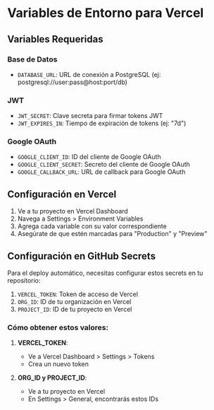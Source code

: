 # Variables de Entorno para Vercel

## Variables Requeridas

### Base de Datos
- `DATABASE_URL`: URL de conexión a PostgreSQL (ej: postgresql://user:pass@host:port/db)

### JWT
- `JWT_SECRET`: Clave secreta para firmar tokens JWT
- `JWT_EXPIRES_IN`: Tiempo de expiración de tokens (ej: "7d")

### Google OAuth
- `GOOGLE_CLIENT_ID`: ID del cliente de Google OAuth
- `GOOGLE_CLIENT_SECRET`: Secreto del cliente de Google OAuth
- `GOOGLE_CALLBACK_URL`: URL de callback para Google OAuth

## Configuración en Vercel

1. Ve a tu proyecto en Vercel Dashboard
2. Navega a Settings > Environment Variables
3. Agrega cada variable con su valor correspondiente
4. Asegúrate de que estén marcadas para "Production" y "Preview"

## Configuración en GitHub Secrets

Para el deploy automático, necesitas configurar estos secrets en tu repositorio:

1. `VERCEL_TOKEN`: Token de acceso de Vercel
2. `ORG_ID`: ID de tu organización en Vercel
3. `PROJECT_ID`: ID de tu proyecto en Vercel

### Cómo obtener estos valores:

1. **VERCEL_TOKEN**: 
   - Ve a Vercel Dashboard > Settings > Tokens
   - Crea un nuevo token

2. **ORG_ID y PROJECT_ID**:
   - Ve a tu proyecto en Vercel
   - En Settings > General, encontrarás estos IDs
